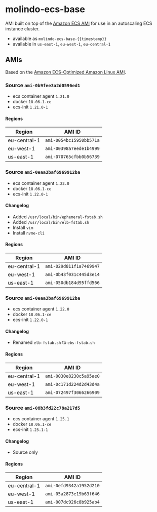# molindo-ecs-base

AMI built on top of the [Amazon ECS AMI](https://docs.aws.amazon.com/AmazonECS/latest/developerguide/ecs-optimized_AMI.html) for
use in an autoscaling ECS instance cluster.

- available as `molindo-ecs-base-{{timestamp}}`
- available in `us-east-1`, `eu-west-1`, `eu-central-1`

## AMIs

Based on the [Amazon ECS-Optimized Amazon Linux AMI](https://docs.aws.amazon.com/AmazonECS/latest/developerguide/ecs-optimized_AMI.html).

### Source `ami-0b9fee3a2d0596ed1`

* ecs container agent `1.21.0`
* docker `18.06.1-ce`
* ecs-init `1.21.0-1`

#### Regions

| Region       | AMI ID                  |
|--------------|-------------------------|
| eu-central-1 | `ami-0054bc15950bb571a` |
| eu-west-1    | `ami-00398a7eede1b4999` |
| us-east-1    | `ami-070765cfbb0b56739` |

### Source `ami-0eaa3baf6969912ba`

* ecs container agent `1.22.0`
* docker `18.06.1-ce`
* ecs-init `1.22.0-1`

#### Changelog

* Added `/usr/local/bin/ephemeral-fstab.sh`
* Added `/usr/local/bin/elb-fstab.sh`
* Install `vim`
* Install `nvme-cli`

#### Regions

| Region       | AMI ID                  |
|--------------|-------------------------|
| eu-central-1 | `ami-029d811f1a7469947` |
| eu-west-1    | `ami-0b43f031c445d3e14` |
| us-east-1    | `ami-050db184d95ffd566` |

### Source `ami-0eaa3baf6969912ba`

* ecs container agent `1.22.0`
* docker `18.06.1-ce`
* ecs-init `1.22.0-1`

#### Changelog

* Renamed `elb-fstab.sh` to `ebs-fstab.sh`

#### Regions

| Region       | AMI ID                  |
|--------------|-------------------------|
| eu-central-1 | `ami-0030e8230c5a95ae0` |
| eu-west-1    | `ami-0c171d224d2d43d4a` |
| us-east-1    | `ami-072497f3066266909` |

### Source `ami-08b3fd22c78a217d5`

* ecs container agent `1.25.1`
* docker `18.06.1-ce`
* ecs-init `1.25.1-1`

#### Changelog

* Source only

#### Regions

| Region       | AMI ID                  |
|--------------|-------------------------|
| eu-central-1 | `ami-0efd9342a1952d210` |
| eu-west-1    | `ami-05a2873e19b63f646` |
| us-east-1    | `ami-007dc926c8b925ab4` |
